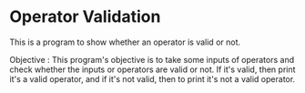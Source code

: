 # Operator Validation

This is a program to show whether an operator is valid or not.

Objective : This program's objective is to take some inputs of operators and check whether the inputs or operators are valid or not. If it's valid, then print it's a valid operator, and if it's not valid, then to print it's not a valid operator.
